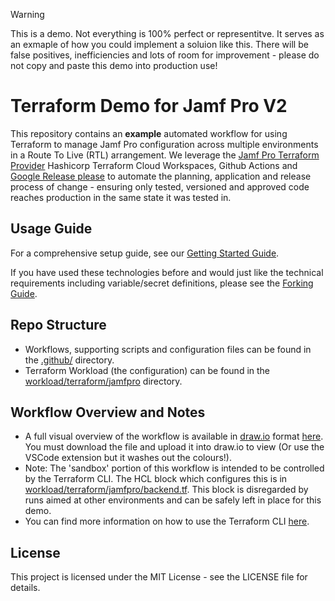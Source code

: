 
> [!WARNING]
> This is a demo. Not everything is 100% perfect or representitve. It serves as an exmaple of how you could implement a soluion like this.
> There will be false positives, inefficiencies and lots of room for improvement - please do not copy and paste this demo into production use! 

# Terraform Demo for Jamf Pro V2

This repository contains an **example** automated workflow for using Terraform to manage Jamf Pro configuration across multiple environments in a Route To Live (RTL) arrangement. We leverage the [Jamf Pro Terraform Provider](https://github.com/deploymenttheory/terraform-provider-jamfpro) Hashicorp Terraform Cloud Workspaces, Github Actions and  [Google Release please](https://github.com/googleapis/release-please) to automate the planning, application and release process of change - ensuring only tested, versioned and approved code reaches production in the same state it was tested in.


## Usage Guide

For a comprehensive setup guide, see our [Getting Started Guide](./docs/getting-started.md).

If you have used these technologies before and would just like the technical requirements including variable/secret definitions, please see the [Forking Guide](./docs/forking-guide.md).

## Repo Structure

- Workflows, supporting scripts and configuration files can be found in the [.github/](./.github/) directory.
- Terraform Workload (the configuration) can be found in the [workload/terraform/jamfpro](./workload/terraform/jamfpro/) directory.

## Workflow Overview and Notes

- A full visual overview of the workflow is available in [draw.io](https://draw.io) format [here](./Workflow%20Diagram.drawio). You must download the file and upload it into draw.io to view (Or use the VSCode extension but it washes out the colours!).
- Note: The 'sandbox' portion of this workflow is intended to be controlled by the Terraform CLI. The HCL block which configures this is in [workload/terraform/jamfpro/backend.tf](/workload/terraform/jamfpro/backend.tf). This block is disregarded by runs aimed at other environments and can be safely left in place for this demo. 
- You can find more information on how to use the Terraform CLI [here](https://developer.hashicorp.com/terraform/cli/commands).

## License
This project is licensed under the MIT License - see the LICENSE file for details.